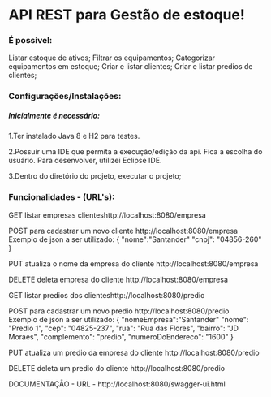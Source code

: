 <h1>API REST para Gestão de estoque!</h1>

<h3>É possivel:</h3>

Listar estoque de ativos;
Filtrar os equipamentos;
Categorizar equipamentos em estoque;
Criar e listar clientes;
Criar e listar predios de clientes;

<h3>Configurações/Instalações:</h3>

<h5>Inicialmente é necessário:</h5>

1.Ter instalado Java 8 e H2 para testes.

2.Possuir uma IDE que permita a execução/edição da api. Fica a escolha do usuário. Para desenvolver, utilizei Eclipse IDE.

3.Dentro do diretório do projeto, executar o projeto;


<h3>Funcionalidades - (URL's):</h3>

<!--Para as URL's que necessitarem de autenticação, usar o login abaixo para gerar o token a fim de teste:

Login: maria@gmail.com<br>
senha:123456 -->


GET listar empresas clientes<a>http://localhost:8080/empresa</a><br/>

POST para cadastrar um novo cliente <a>http://localhost:8080/empresa</a></br>
Exemplo de json a ser utilizado: { "nome":"Santander" "cnpj": "04856-260" }

PUT atualiza o nome da empresa do cliente <a>http://localhost:8080/empresa</a>

DELETE deleta empresa do cliente <a>http://localhost:8080/empresa</a>

GET listar predios dos clientes<a>http://localhost:8080/predio</a><br/>

POST para cadastrar um novo predio <a>http://localhost:8080/predio</a></br>
Exemplo de json a ser utilizado: { "nomeEmpresa":"Santander" "nome": "Predio 1", "cep": "04825-237", "rua": "Rua das Flores", "bairro": "JD Moraes",  "complemento": "predio", "numeroDoEndereco": "1600" }

PUT atualiza um predio da empresa do cliente <a>http://localhost:8080/predio</a>

DELETE deleta um predio do cliente <a>http://localhost:8080/predio</a>

DOCUMENTAÇÃO - URL - <a>http://localhost:8080/swagger-ui.html</a>